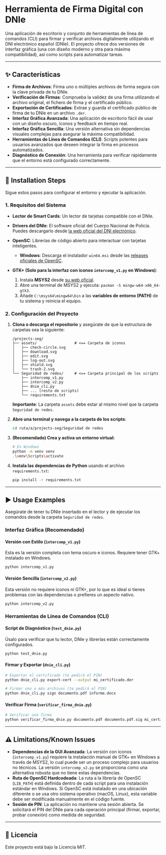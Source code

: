 # Herramienta de Firma Digital con DNIe

Una aplicación de escritorio y conjunto de herramientas de línea de comandos (CLI) para firmar y verificar archivos digitalmente utilizando el DNI electrónico español (DNIe). El proyecto ofrece dos versiones de interfaz gráfica (una con diseño moderno y otra para máxima compatibilidad), así como scripts para automatizar tareas.

---

## ✨ Características

-   **Firma de Archivos**: Firma uno o múltiples archivos de forma segura con la clave privada de tu DNIe.
-   **Verificación de Firmas**: Comprueba la validez de una firma utilizando el archivo original, el fichero de firma y el certificado público.
-   **Exportación de Certificados**: Extrae y guarda el certificado público de firma de tu DNIe en un archivo `.der`.
-   **Interfaz Gráfica Avanzada**: Una aplicación de escritorio fácil de usar con un diseño oscuro, iconos y feedback en tiempo real.
-   **Interfaz Gráfica Sencilla**: Una versión alternativa sin dependencias visuales complejas para asegurar la máxima compatibilidad.
-   **Herramientas de Línea de Comandos (CLI)**: Scripts potentes para usuarios avanzados que deseen integrar la firma en procesos automatizados.
-   **Diagnóstico de Conexión**: Una herramienta para verificar rápidamente que el entorno está configurado correctamente.

---

## 🚀 Installation Steps

Sigue estos pasos para configurar el entorno y ejecutar la aplicación.

### 1. Requisitos del Sistema

-   **Lector de Smart Cards**: Un lector de tarjetas compatible con el DNIe.
-   **Drivers del DNIe**: El software oficial del Cuerpo Nacional de Policía. Puedes descargarlo desde [la web oficial del DNI electrónico](https://www.dnielectronico.es).
-   **OpenSC**: Librerías de código abierto para interactuar con tarjetas inteligentes.
    -   **Windows**: Descarga el instalador `win64.msi` desde las [releases oficiales de OpenSC](https://github.com/OpenSC/OpenSC/releases).

-   **GTK+ (Solo para la interfaz con iconos `intercomp_v1.py` en Windows)**:
    1.  Instala **MSYS2** desde [su web oficial](https://www.msys2.org/).
    2.  Abre una terminal de MSYS2 y ejecuta: `pacman -S mingw-w64-x86_64-gtk3`.
    3.  Añade `C:\msys64\mingw64\bin` a las **variables de entorno (PATH)** de tu sistema y reinicia el equipo.

### 2. Configuración del Proyecto

1.  **Clona o descarga el repositorio** y asegúrate de que la estructura de carpetas sea la siguiente:
    ```
    /projects-seg/
    ├── assets/                 # <== Carpeta de iconos
    │   ├── check-circle.svg
    │   ├── download.svg
    │   ├── edit.svg
    │   ├── log-out.svg
    │   ├── shield.svg
    │   └── trash-2.svg
    └── Seguridad de redes/     # <== Carpeta principal de los scripts
        ├── intercomp_v1.py
        ├── intercomp_v2.py
        ├── dnie_cli.py
        ├── ... (resto de scripts)
        └── requirements.txt
    ```
    **Importante**: La carpeta `assets` debe estar al mismo nivel que la carpeta `Seguridad de redes`.

2.  **Abre una terminal y navega a la carpeta de los scripts**:
    ```bash
    cd ruta/a/projects-seg/Seguridad de redes
    ```

3.  **(Recomendado) Crea y activa un entorno virtual:**
    ```bash
    # En Windows
    python -m venv venv
    .\venv\Scripts\activate
    ```

4.  **Instala las dependencias de Python** usando el archivo `requirements.txt`:
    ```bash
    pip install -r requirements.txt
    ```

---

## ▶️ Usage Examples

Asegúrate de tener tu DNIe insertado en el lector y de ejecutar los comandos desde la carpeta `Seguridad de redes`.

### Interfaz Gráfica (Recomendado)

#### Versión con Estilo (`intercomp_v1.py`)

Esta es la versión completa con tema oscuro e iconos. Requiere tener GTK+ instalado en Windows.
```bash
python intercomp_v1.py
```

#### Versión Sencilla (`intercomp_v2.py`)

Esta versión no requiere iconos ni GTK+, por lo que es ideal si tienes problemas con las dependencias o prefieres un aspecto nativo.
```bash
python intercomp_v2.py
```

### Herramientas de Línea de Comandos (CLI)

#### Script de Diagnóstico (`test_dnie.py`)

Úsalo para verificar que tu lector, DNIe y librerías están correctamente configurados.
```bash
python test_dnie.py
```

#### Firmar y Exportar (`dnie_cli.py`)

```bash
# Exportar el certificado (te pedirá el PIN)
python dnie_cli.py export-cert --output mi_certificado.der

# Firmar uno o más archivos (te pedirá el PIN)
python dnie_cli.py sign documento.pdf informe.docx
```

#### Verificar Firma (`verificar_firma_dnie.py`)

```bash
# Verificar una firma
python verificar_firma_dnie.py documento.pdf documento.pdf.sig mi_certificado.der
```

---

## ⚠️ Limitations/Known Issues

-   **Dependencias de la GUI Avanzada**: La versión con iconos (`intercomp_v1.py`) requiere la instalación manual de GTK+ en Windows a través de MSYS2, lo cual puede ser un proceso complejo para usuarios no técnicos. La versión `intercomp_v2.py` se proporciona como una alternativa robusta que no tiene estas dependencias.
-   **Ruta de OpenSC Hardcodeada**: La ruta a la librería de OpenSC (`LIB_PATH`) está definida dentro de cada script para una instalación estándar en Windows. Si OpenSC está instalado en una ubicación diferente o se usa otro sistema operativo (macOS, Linux), esta variable debe ser modificada manualmente en el código fuente.
-   **Sesión de PIN**: La aplicación no mantiene una sesión abierta. Se solicitará el PIN del DNIe para cada operación principal (firmar, exportar, probar conexión) como medida de seguridad.

---

## 📄 Licencia

Este proyecto está bajo la Licencia MIT.